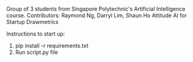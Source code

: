 Group of 3 students from Singapore Polytechnic's Artificial Intelligence course.
Contributors: Raymond Ng, Darryl Lim, Shaun Ho
Attitude AI for Startup Drawmetrics

Instructions to start up:
1. pip install -r requirements.txt
2. Run script.py file
